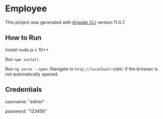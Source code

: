 # Employee

This project was generated with [Angular CLI](https://github.com/angular/angular-cli) version 11.0.7.

## How to Run

Install node.js v 10++

Run `npm install`.

Run `ng serve --open`. Navigate to `http://localhost:4200/` if the browser is not automatically opened.

## Credentials

username: "admin"

password: "123456"

